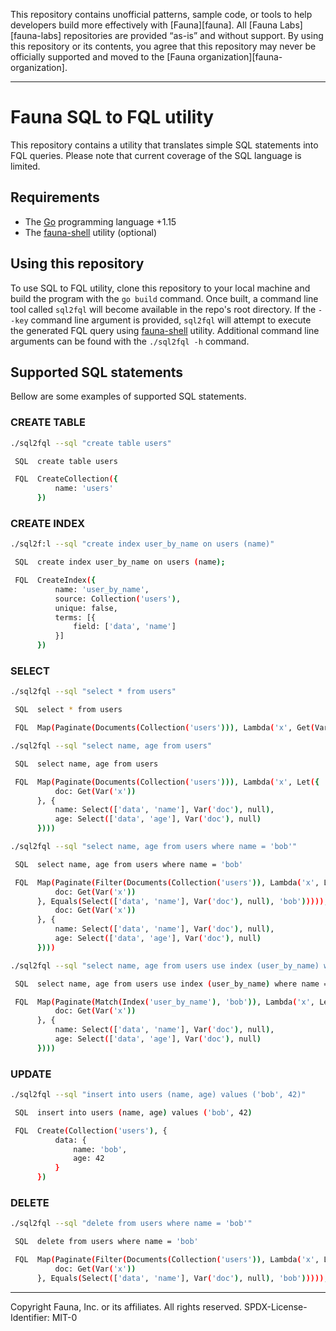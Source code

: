 This repository contains unofficial patterns, sample code, or tools to help
developers build more effectively with [Fauna][fauna]. All [Fauna
Labs][fauna-labs] repositories are provided “as-is” and without support. By
using this repository or its contents, you agree that this repository may never
be officially supported and moved to the [Fauna
organization][fauna-organization].

---

# Fauna SQL to FQL utility

This repository contains a utility that translates simple SQL statements into
FQL queries. Please note that current coverage of the SQL language is limited.

## Requirements

* The [Go][golang] programming language +1.15
* The [fauna-shell][fauna-shell] utility (optional)

## Using this repository

To use SQL to FQL utility, clone this repository to your local machine and build
the program with the `go build` command. Once built, a command line tool called
`sql2fql` will become available in the repo's root directory. If the `--key`
command line argument is provided, `sql2fql` will attempt to execute the
generated FQL query using [fauna-shell][fauna-shell] utility. Additional command
line arguments can be found with the `./sql2fql -h` command.

## Supported SQL statements

Bellow are some examples of supported SQL statements.

### CREATE TABLE

```bash
./sql2fql --sql "create table users"

 SQL  create table users

 FQL  CreateCollection({
          name: 'users'
      })
```

### CREATE INDEX

```bash
./sql2f:l --sql "create index user_by_name on users (name)"

 SQL  create index user_by_name on users (name);

 FQL  CreateIndex({
          name: 'user_by_name',
          source: Collection('users'),
          unique: false,
          terms: [{
              field: ['data', 'name']
          }]
      })
```

### SELECT

```bash
./sql2fql --sql "select * from users"

 SQL  select * from users

 FQL  Map(Paginate(Documents(Collection('users'))), Lambda('x', Get(Var('x'))))
```

```bash
./sql2fql --sql "select name, age from users"

 SQL  select name, age from users

 FQL  Map(Paginate(Documents(Collection('users'))), Lambda('x', Let({
          doc: Get(Var('x'))
      }, {
          name: Select(['data', 'name'], Var('doc'), null),
          age: Select(['data', 'age'], Var('doc'), null)
      })))
```

```bash
./sql2fql --sql "select name, age from users where name = 'bob'"

 SQL  select name, age from users where name = 'bob'

 FQL  Map(Paginate(Filter(Documents(Collection('users')), Lambda('x', Let({
          doc: Get(Var('x'))
      }, Equals(Select(['data', 'name'], Var('doc'), null), 'bob'))))), Lambda('x', Let({
          doc: Get(Var('x'))
      }, {
          name: Select(['data', 'name'], Var('doc'), null),
          age: Select(['data', 'age'], Var('doc'), null)
      })))
```

```bash
./sql2fql --sql "select name, age from users use index (user_by_name) where name = 'bob'"

 SQL  select name, age from users use index (user_by_name) where name = 'bob'

 FQL  Map(Paginate(Match(Index('user_by_name'), 'bob')), Lambda('x', Let({
          doc: Get(Var('x'))
      }, {
          name: Select(['data', 'name'], Var('doc'), null),
          age: Select(['data', 'age'], Var('doc'), null)
      })))
```

### UPDATE

```bash
./sql2fql --sql "insert into users (name, age) values ('bob', 42)"

 SQL  insert into users (name, age) values ('bob', 42)

 FQL  Create(Collection('users'), {
          data: {
              name: 'bob',
              age: 42
          }
      })
```

### DELETE

```bash
./sql2fql --sql "delete from users where name = 'bob'"

 SQL  delete from users where name = 'bob'

 FQL  Map(Paginate(Filter(Documents(Collection('users')), Lambda('x', Let({
          doc: Get(Var('x'))
      }, Equals(Select(['data', 'name'], Var('doc'), null), 'bob'))))), Lambda('x', Delete(Var('x'))))
```

---

Copyright Fauna, Inc. or its affiliates. All rights reserved.
SPDX-License-Identifier: MIT-0

[golang]: https://golang.org/
[fauna-shell]: https://github.com/fauna/fauna-shell
